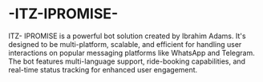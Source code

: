 # -ITZ-IPROMISE-
ITZ- IPROMISE is a powerful bot solution created by Ibrahim Adams. It's designed to be multi-platform, scalable, and efficient for handling user interactions on popular messaging platforms like WhatsApp and Telegram. The bot features multi-language support, ride-booking capabilities, and real-time status tracking for enhanced user engagement.
